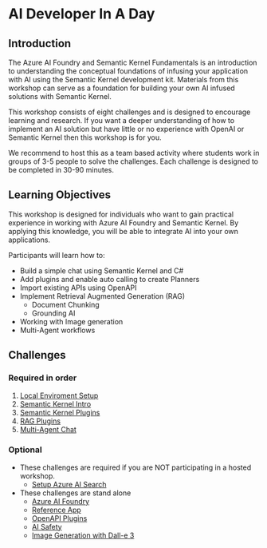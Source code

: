 # AI Developer In A Day

## Introduction

The Azure AI Foundry and Semantic Kernel Fundamentals is an introduction to understanding the conceptual foundations of infusing your application with AI using the Semantic Kernel development kit. Materials from this workshop can serve as a foundation for building your own AI infused solutions with Semantic Kernel.

This workshop consists of eight challenges and is designed to encourage learning and research. If you want a deeper understanding of how to implement an AI solution but have little or no experience with OpenAI or Semantic Kernel then this workshop is for you.

We recommend to host this as a team based activity where students work in groups of 3-5 people to solve the challenges. Each challenge is designed to be completed in 30-90 minutes.

## Learning Objectives

This workshop is designed for individuals who want to gain practical experience in working with Azure AI Foundry and Semantic Kernel. By applying this knowledge, you will be able to integrate AI into your own applications.

Participants will learn how to:

- Build a simple chat using Semantic Kernel and C#
- Add plugins and enable auto calling to create Planners
- Import existing APIs using OpenAPI
- Implement Retrieval Augmented Generation (RAG)
  - Document Chunking
  - Grounding AI
- Working with Image generation
- Multi-Agent workflows

## Challenges

### Required in order
1. [Local Enviroment Setup](./Python/challenges/Resources/Supporting%20Challenges/Local-Dev-Enviroment-Setup.md)
1. [Semantic Kernel Intro](./Python/challenges/Semantic-Kernel-Challenge.md)
1. [Semantic Kernel Plugins](./Python/challenges/SK-Plugins-Challenge.md)
1. [RAG Plugins](./Python/challenges/RAG-Challenge.md)
1. [Multi-Agent Chat](./Python/challenges/Multi-Agent-Challenge.md)

### Optional

- These challenges are required if you are NOT participating in a hosted workshop.
  - [Setup Azure AI Search](./Python/challenges/Resources/Supporting%20Challenges/Setup-RAG.md)
- These challenges are stand alone
  - [Azure AI Foundry](./Python/challenges/Azure-AI-Foundry-Challenge.md)
  - [Reference App](./Python/challenges/Resources/Supporting%20Challenges/Reference-App.md)
  - [OpenAPI Plugins](./Python/challenges/Resources/Supporting%20Challenges/OpenAPI-Plugins.md)
  - [AI Safety](./Python/challenges/Resources/Supporting%20Challenges/AI-Safety.md)
  - [Image Generation with Dall-e 3](./Python/challenges/Resources/Supporting%20Challenges/Image-Generation.md)
